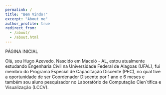 ```yaml
---
permalink: /
title: "Bem Vindo!"
excerpt: "About me"
author_profile: true
redirect_from: 
  - /about/
  - /about.html
---
```

PÁGINA INICIAL

Olá, sou Hugo Azevedo. Nascido em Maceió - AL, estou atualmente estudando Engenharia Civil na Universidade Federal de Alagoas (UFAL), fui membro do Programa Especial de Capacitação Discente (PEC), no qual tive a oportunidade de ser Coordenador Discente por 1 ano e 6 meses e também sou aluno pesquisador no Laboratório de Computação Cien´tifica e Visualização (LCCV).
